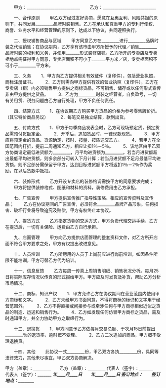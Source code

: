 
 


　　甲方：___________________________
　　乙方：___________________________


　　一、合作原则
　　甲乙双方经过友好协商，愿意在互惠互利、风险共担的原则下，共同发展_________品牌时装销售。乙方在承认和尊重甲方的专利行使权、商誉、业务水平和经营管理的原则下，达成以下协议，共同遵照执行。


　　二、授权销售商品与区域
　　甲方同意乙方在_________进行_________品牌时装之代理销售；在协议期内，乙方享有该市由甲方所授予的代理／销售_________品牌时装的权利和义务，并使用_______形式装修店铺。乙方所开的专卖店及专卖柜地点需征得甲方同意，专卖店面积不可小于_______平方米／店，专卖柜面积不可小于_________平方米。


　　三、义务
　　1．甲方向乙方提供相关有效证件（复印件），包括营业执照，商标注册证书。
　　2．乙方则需向甲方提供有效的营业执照（复印件），乙方在专卖店（柜）内必须销售甲方提供之商标货品，不可销售、储存或以任何形式宣传非由甲方提供之货品。
　　3．乙方为_________时装之经营者，自负盈亏，一切有关租赁、税务问题由乙方自行处理，甲方不负任何责任。


　　四、结算方式
　　1．在协议期乙方购买甲方货品的价格为参考零售牌价折。（其它特价商品另议）　
　　2．每笔交易独立结算，款到出货。


　　五、付款方式
　　1．甲方于每季商品发表会时，乙方可现场预定货，预定货品需预付货额定金。
　　2．开季后，追加货品时，一律现款现货。
　　3．甲方应将预定金的货品、货源确定，按时、按量、按质送交乙方。
　　4．若甲方在全国范围内打折，提前二周通知乙方，相应让扣1％－5％。
　　5．该地区由甲乙双方协商设定最低进货额为_________，月平均进货额为_________。若当月进货额超出最低平均进货额，则多余部分可转入下月计算；若当月进货额不足月最低平均进货额，则不足部分需保留于甲方。达到目标进货额甲方将返扣1％－2％作为奖励，在以后货款中抵扣。


　　六、装修形式
　　乙方开设专卖店的装修格调需按甲方的同意要求完成；
　　甲方将提供装修格式、图纸和材料的资料，装修费用由乙方承担。


　　七、广告宣传
　　甲方提供宣传推广指导性策略、相应的宣传资料及宣传品；
　　乙方在协议期间的广告宣传，必须符合_________品牌产品形象。任何损害、破坏行业将导致追究及赔偿，甲方有权终止本协议。


　　八、提货方式
　　乙方指定货物的交运方式，甲方负责代理交运手续，乙方在提货后，一切有关保险、运费由乙方自行承担。


　　九、店面管理
　　甲方向乙方提供店面管理的整套资料文件，对乙方所开店面不符合甲方要求之处，甲方有权提出改进意见。


　　十、人员培训
　　乙方所聘用的人员于上岗前应进行岗前培训，如因条件所限不能培训，甲方可替乙方代为培训。


　　十一、信息反馈
　　乙方每周一传真上周销售明细、销售状况分析。每月25日将实际库存情况以传真的形式报给甲方。甲方应及时发货及补货，帮助乙方分析市场情况。


　　十二、商标、知识产权
　　1．甲方允许乙方在协议期间在营业范围内使用甲方商标和文字。
　　2．乙方未经甲方书面同意，不得将商标的标识和文字用于经营范围外。
　　3．乙方不得直接或间接参与或牵涉任何与甲方商标相似近似之货品的制造、运送和销售行为。
　　4．乙方如发现任何仿冒甲方商标之货品，需及时通知甲方，并全力协助甲方之取缔行为。


　　十三、退换货
　　1．甲方同意予乙方依每月交易总额、于次月15日前提出_________％的退货率，逾时概不受理。
　　2．乙方二次追加的商品，甲方概不受理退换货。


　　十四、其他
　　此协议一式_________份，甲乙双方各执_________份，具同等法律效力，其他未尽事宜，甲乙双方协商解决。


 



甲方（盖章）：_________　　乙方（盖章）：_________
代表人（签字）：_______　　代表人（签字）：_______
_________年____月____日　　_________年____月____日
签订地点：_____________　　签订地点：_____________
 


 

 
 
 
 
 
  


  
 

  


  


  
 
 
 
 

